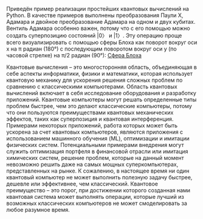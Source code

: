 Приведён пример реализации простейших квантовых вычислений на Python.
В качестве примеров выполнены преобразования Паули X, Адамара и двойное преобразование Адамара на одном и двух кубитах.
Вентиль Адамара особенно важен, потому что с его помощью можно создать суперпозицию состояний |0〉 и |1〉. Эту операцию проще всего визуализировать с помощью сферы Блоха как поворот вокруг оси x на π радиан (180°) с последующим поворотом вокруг оси y (по часовой стрелке) на π/2 радиан (90°):
[Сфера Блоха](1.jpg)


Квантовые вычисления – это многосторонняя область, объединяющая в себе аспекты информатики, физики и математики, которая использует квантовую механику для ускорения решения сложных проблем по сравнению с классическими компьютерами. Область квантовых вычислений включает в себя исследование оборудования и разработку приложений. Квантовые компьютеры могут решать определенные типы проблем быстрее, чем это делают классические компьютеры, потому что они пользуются преимуществами квантовых механических эффектов, таких как суперпозиция и квантовая интерференция. Примерами некоторых приложений, работа которых может быть ускорена за счет квантовых компьютеров, являются приложения с использованием машинного обучения (ML), оптимизации и имитации физических систем. Потенциальными примерами внедрения могут служить оптимизация портфеля в финансовой отрасли или имитация химических систем, решение проблем, которые на данный момент невозможно решить даже на самых мощных суперкомпьютерах, представленных на рынке.
К сожалению, в настоящее время ни один квантовый компьютер не может выполнить полезную задачу быстрее, дешевле или эффективнее, чем классический. Квантовое преимущество – это порог, при достижении которого созданная нами квантовая система может выполнять операции, которые лучший из возможных классических компьютеров не может смоделировать за любое разумное время.